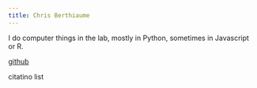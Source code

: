 ```yaml
---
title: Chris Berthiaume
---
```

I do computer things in the lab, mostly in Python, sometimes in Javascript or R.

[github](https://github.com/ctberthiaume)

citatino list
